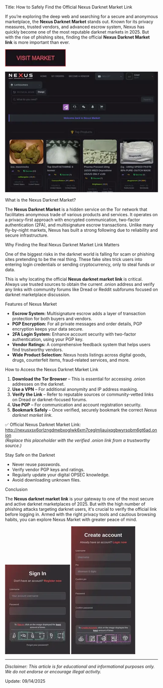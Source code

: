 Title: How to Safely Find the Official Nexus Darknet Market Link

If you’re exploring the deep web and searching for a secure and anonymous marketplace, the **Nexus Darknet Market** stands out. Known for its privacy measures, trusted vendors, and advanced escrow system, Nexus has quickly become one of the most reputable darknet markets in 2025. But with the rise of phishing sites, finding the official **Nexus Darknet Market link** is more important than ever.

[<img src="/images/launchpad.webp" width="200">](http://nexusxsx6orlzngdmebxoglwk6xm7ceglmljaujxqgbwyrsobm6gt6ad.onion)

<a href="http://nexusxsx6orlzngdmebxoglwk6xm7ceglmljaujxqgbwyrsobm6gt6ad.onion"><img src="/images/process.webp" alt="image" style="max-width: 100%;"></a>


What is the Nexus Darknet Market?

The **Nexus Darknet Market** is a hidden service on the Tor network that facilitates anonymous trade of various products and services. It operates on a privacy-first approach with encrypted communication, two-factor authentication (2FA), and multisignature escrow transactions. Unlike many fly-by-night markets, Nexus has built a strong following due to reliability and secure infrastructure.

Why Finding the Real Nexus Darknet Market Link Matters

One of the biggest risks in the darknet world is falling for scam or phishing sites pretending to be the real thing. These fake sites trick users into entering login credentials or sending cryptocurrency, only to steal funds or data.

This is why locating the official **Nexus darknet market link** is critical. Always use trusted sources to obtain the current .onion address and verify any links with community forums like Dread or Reddit subforums focused on darknet marketplace discussion.

Features of Nexus Market

- **Escrow System:** Multisignature escrow adds a layer of transaction protection for both buyers and vendors.
- **PGP Encryption:** For all private messages and order details, PGP encryption keeps your data secure.
- **2FA Login System:** Enhance account security with two-factor authentication, using your PGP key.
- **Vendor Ratings:** A comprehensive feedback system that helps users find trustworthy vendors.
- **Wide Product Selection:** Nexus hosts listings across digital goods, drugs, counterfeit items, fraud-related services, and more.

How to Access the Nexus Darknet Market Link

1. **Download the Tor Browser** – This is essential for accessing .onion addresses on the darknet.
2. **Use a VPN** – For additional anonymity and IP address masking.
3. **Verify the Link** – Refer to reputable sources or community-vetted links on Dread or darknet-focused forums.
4. **Use PGP** – For communication and account registration security.
5. **Bookmark Safely** – Once verified, securely bookmark the correct *Nexus darknet market link*.

✅ Official Nexus Darknet Market Link: http://nexusxsx6orlzngdmebxoglwk6xm7ceglmljaujxqgbwyrsobm6gt6ad.onion  
*(Replace this placeholder with the verified .onion link from a trustworthy source.)*

Stay Safe on the Darknet

- Never reuse passwords.
- Verify vendor PGP keys and ratings.
- Regularly update your digital OPSEC knowledge.
- Avoid downloading unknown files.

Conclusion

The **Nexus darknet market link** is your gateway to one of the most secure and active darknet marketplaces of 2025. But with the high number of phishing attacks targeting darknet users, it's crucial to verify the official link before logging in. Armed with the right privacy tools and cautious browsing habits, you can explore Nexus Market with greater peace of mind.

<a href="http://nexusxsx6orlzngdmebxoglwk6xm7ceglmljaujxqgbwyrsobm6gt6ad.onion"><img src="/images/template.webp" style="max-width: 100%;"></a>
<a href="http://nexusxsx6orlzngdmebxoglwk6xm7ceglmljaujxqgbwyrsobm6gt6ad.onion"><img src="/images/active.webp" style="max-width: 100%;"></a>

---
*Disclaimer: This article is for educational and informational purposes only. We do not endorse or encourage illegal activity.*

Update:  09/14/2025